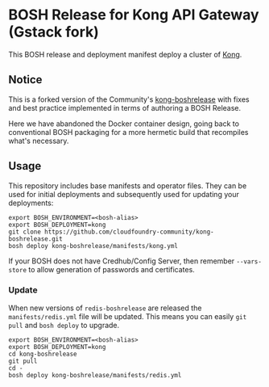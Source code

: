 # BOSH Release for Kong API Gateway (Gstack fork)

This BOSH release and deployment manifest deploy a cluster of [Kong][kong-ce].

[kong-ce]: https://konghq.com/kong-community-edition/

## Notice

This is a forked version of the Community's [kong-boshrelease][kong-release]
with fixes and best practice implemented in terms of authoring a BOSH Release.

[kong-release]: https://github.com/cloudfoundry-community/kong-boshrelease

Here we have abandoned the Docker container design, going back to conventional
BOSH packaging for a more hermetic build that recompiles what's necessary.

## Usage

This repository includes base manifests and operator files. They can be used for initial deployments and subsequently used for updating your deployments:

```
export BOSH_ENVIRONMENT=<bosh-alias>
export BOSH_DEPLOYMENT=kong
git clone https://github.com/cloudfoundry-community/kong-boshrelease.git
bosh deploy kong-boshrelease/manifests/kong.yml
```

If your BOSH does not have Credhub/Config Server, then remember `--vars-store` to allow generation of passwords and certificates.

### Update

When new versions of `redis-boshrelease` are released the `manifests/redis.yml` file will be updated. This means you can easily `git pull` and `bosh deploy` to upgrade.

```
export BOSH_ENVIRONMENT=<bosh-alias>
export BOSH_DEPLOYMENT=kong
cd kong-boshrelease
git pull
cd -
bosh deploy kong-boshrelease/manifests/redis.yml
```
